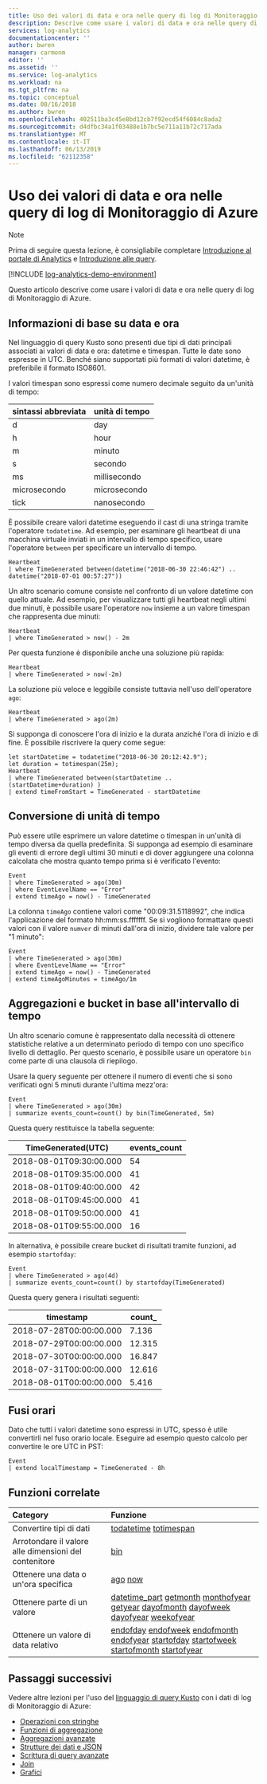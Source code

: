 ```yaml
---
title: Uso dei valori di data e ora nelle query di log di Monitoraggio di Azure | Microsoft Docs
description: Descrive come usare i valori di data e ora nelle query di log di Monitoraggio di Azure.
services: log-analytics
documentationcenter: ''
author: bwren
manager: carmonm
editor: ''
ms.assetid: ''
ms.service: log-analytics
ms.workload: na
ms.tgt_pltfrm: na
ms.topic: conceptual
ms.date: 08/16/2018
ms.author: bwren
ms.openlocfilehash: 402511ba3c45e8bd12cb7f92ecd54f6084c8ada2
ms.sourcegitcommit: d4dfbc34a1f03488e1b7bc5e711a11b72c717ada
ms.translationtype: MT
ms.contentlocale: it-IT
ms.lasthandoff: 06/13/2019
ms.locfileid: "62112358"
---
```

# <a name="working-with-date-time-values-in-azure-monitor-log-queries"></a>Uso dei valori di data e ora nelle query di log di Monitoraggio di Azure

> [!NOTE]
> Prima di seguire questa lezione, è consigliabile completare [Introduzione al portale di Analytics](get-started-portal.md) e [Introduzione alle query](get-started-queries.md).

[!INCLUDE [log-analytics-demo-environment](../../../includes/log-analytics-demo-environment.md)]

Questo articolo descrive come usare i valori di data e ora nelle query di log di Monitoraggio di Azure.


## <a name="date-time-basics"></a>Informazioni di base su data e ora
Nel linguaggio di query Kusto sono presenti due tipi di dati principali associati ai valori di data e ora: datetime e timespan. Tutte le date sono espresse in UTC. Benché siano supportati più formati di valori datetime, è preferibile il formato ISO8601. 

I valori timespan sono espressi come numero decimale seguito da un'unità di tempo:

|sintassi abbreviata   | unità di tempo    |
|:---|:---|
|d           | day          |
|h           | hour         |
|m           | minuto       |
|s           | secondo       |
|ms          | millisecondo  |
|microsecondo | microsecondo  |
|tick        | nanosecondo   |

È possibile creare valori datetime eseguendo il cast di una stringa tramite l'operatore `todatetime`. Ad esempio, per esaminare gli heartbeat di una macchina virtuale inviati in un intervallo di tempo specifico, usare l'operatore `between` per specificare un intervallo di tempo.

```Kusto
Heartbeat
| where TimeGenerated between(datetime("2018-06-30 22:46:42") .. datetime("2018-07-01 00:57:27"))
```

Un altro scenario comune consiste nel confronto di un valore datetime con quello attuale. Ad esempio, per visualizzare tutti gli heartbeat negli ultimi due minuti, è possibile usare l'operatore `now` insieme a un valore timespan che rappresenta due minuti:

```Kusto
Heartbeat
| where TimeGenerated > now() - 2m
```

Per questa funzione è disponibile anche una soluzione più rapida:
```Kusto
Heartbeat
| where TimeGenerated > now(-2m)
```

La soluzione più veloce e leggibile consiste tuttavia nell'uso dell'operatore `ago`:
```Kusto
Heartbeat
| where TimeGenerated > ago(2m)
```

Si supponga di conoscere l'ora di inizio e la durata anziché l'ora di inizio e di fine. È possibile riscrivere la query come segue:

```Kusto
let startDatetime = todatetime("2018-06-30 20:12:42.9");
let duration = totimespan(25m);
Heartbeat
| where TimeGenerated between(startDatetime .. (startDatetime+duration) )
| extend timeFromStart = TimeGenerated - startDatetime
```

## <a name="converting-time-units"></a>Conversione di unità di tempo
Può essere utile esprimere un valore datetime o timespan in un'unità di tempo diversa da quella predefinita. Si supponga ad esempio di esaminare gli eventi di errore degli ultimi 30 minuti e di dover aggiungere una colonna calcolata che mostra quanto tempo prima si è verificato l'evento:

```Kusto
Event
| where TimeGenerated > ago(30m)
| where EventLevelName == "Error"
| extend timeAgo = now() - TimeGenerated 
```

La colonna `timeAgo` contiene valori come "00:09:31.5118992", che indica l'applicazione del formato hh:mm:ss.fffffff. Se si vogliono formattare questi valori con il valore `numver` di minuti dall'ora di inizio, dividere tale valore per "1 minuto":

```Kusto
Event
| where TimeGenerated > ago(30m)
| where EventLevelName == "Error"
| extend timeAgo = now() - TimeGenerated
| extend timeAgoMinutes = timeAgo/1m 
```


## <a name="aggregations-and-bucketing-by-time-intervals"></a>Aggregazioni e bucket in base all'intervallo di tempo
Un altro scenario comune è rappresentato dalla necessità di ottenere statistiche relative a un determinato periodo di tempo con uno specifico livello di dettaglio. Per questo scenario, è possibile usare un operatore `bin` come parte di una clausola di riepilogo.

Usare la query seguente per ottenere il numero di eventi che si sono verificati ogni 5 minuti durante l'ultima mezz'ora:

```Kusto
Event
| where TimeGenerated > ago(30m)
| summarize events_count=count() by bin(TimeGenerated, 5m) 
```

Questa query restituisce la tabella seguente:  

|TimeGenerated(UTC)|events_count|
|--|--|
|2018-08-01T09:30:00.000|54|
|2018-08-01T09:35:00.000|41|
|2018-08-01T09:40:00.000|42|
|2018-08-01T09:45:00.000|41|
|2018-08-01T09:50:00.000|41|
|2018-08-01T09:55:00.000|16|

In alternativa, è possibile creare bucket di risultati tramite funzioni, ad esempio `startofday`:

```Kusto
Event
| where TimeGenerated > ago(4d)
| summarize events_count=count() by startofday(TimeGenerated) 
```

Questa query genera i risultati seguenti:

|timestamp|count_|
|--|--|
|2018-07-28T00:00:00.000|7\.136|
|2018-07-29T00:00:00.000|12\.315|
|2018-07-30T00:00:00.000|16\.847|
|2018-07-31T00:00:00.000|12\.616|
|2018-08-01T00:00:00.000|5\.416|


## <a name="time-zones"></a>Fusi orari
Dato che tutti i valori datetime sono espressi in UTC, spesso è utile convertirli nel fuso orario locale. Eseguire ad esempio questo calcolo per convertire le ore UTC in PST:

```Kusto
Event
| extend localTimestamp = TimeGenerated - 8h
```

## <a name="related-functions"></a>Funzioni correlate

| Category | Funzione |
|:---|:---|
| Convertire tipi di dati | [todatetime](/azure/kusto/query/todatetimefunction)  [totimespan](/azure/kusto/query/totimespanfunction)  |
| Arrotondare il valore alle dimensioni del contenitore | [bin](/azure/kusto/query/binfunction) |
| Ottenere una data o un'ora specifica | [ago](/azure/kusto/query/agofunction) [now](/azure/kusto/query/nowfunction)   |
| Ottenere parte di un valore | [datetime_part](/azure/kusto/query/datetime-partfunction) [getmonth](/azure/kusto/query/getmonthfunction) [monthofyear](/azure/kusto/query/monthofyearfunction) [getyear](/azure/kusto/query/getyearfunction) [dayofmonth](/azure/kusto/query/dayofmonthfunction) [dayofweek](/azure/kusto/query/dayofweekfunction) [dayofyear](/azure/kusto/query/dayofyearfunction) [weekofyear](/azure/kusto/query/weekofyearfunction) |
| Ottenere un valore di data relativo  | [endofday](/azure/kusto/query/endofdayfunction) [endofweek](/azure/kusto/query/endofweekfunction) [endofmonth](/azure/kusto/query/endofmonthfunction) [endofyear](/azure/kusto/query/endofyearfunction) [startofday](/azure/kusto/query/startofdayfunction) [startofweek](/azure/kusto/query/startofweekfunction) [startofmonth](/azure/kusto/query/startofmonthfunction) [startofyear](/azure/kusto/query/startofyearfunction) |

## <a name="next-steps"></a>Passaggi successivi
Vedere altre lezioni per l'uso del [linguaggio di query Kusto](/azure/kusto/query/) con i dati di log di Monitoraggio di Azure:

- [Operazioni con stringhe](string-operations.md)
- [Funzioni di aggregazione](aggregations.md)
- [Aggregazioni avanzate](advanced-aggregations.md)
- [Strutture dei dati e JSON](json-data-structures.md)
- [Scrittura di query avanzate](advanced-query-writing.md)
- [Join](joins.md)
- [Grafici](charts.md)